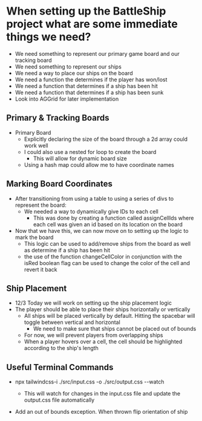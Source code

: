 # When setting up the BattleShip project what are some immediate things we need?

- We need something to represent our primary game board and our tracking board
- We need something to represent our ships
- We need a way to place our ships on the board
- We need a function the determines if the player has won/lost
- We need a function that determines if a ship has been hit
- We need a function that determines if a ship has been sunk
- Look into AGGrid for later implementation

## Primary & Tracking Boards

- Primary Board
    - Explicitly declaring the size of the board through a 2d array could work well
    - I could also use a nested for loop to create the board
        - This will allow for dynamic board size
    - Using a hash map could allow me to have coordinate names

## Marking Board Coordinates

- After transitioning from using a table to using a series of divs to represent the board:
    - We needed a way to dynamically give IDs to each cell
        - This was done by creating a function called assignCellIds where each cell was given an id based on its location on the board
- Now that we have this, we can now move on to setting up the logic to mark the board
    - This logic can be used to add/remove ships from the board as well as determine if a ship has been hit
    - the use of the function changeCellColor in conjunction with the isRed boolean flag can be used to change the color of the cell and revert it back

## Ship Placement
- 12/3 Today we will work on setting up the ship placement logic
- The player should be able to place their ships horizontally or vertically
    - All ships will be placed vertically by default. Hitting the spacebar will toggle between vertical and horizontal
        - We need to make sure that ships cannot be placed out of bounds
    - For now, we will prevent players from overlapping ships 
    - When a player hovers over a cell, the cell should be highlighted according to the ship's length

## Useful Terminal Commands
- npx tailwindcss-i ./src/input.css -o ./src/output.css --watch
    - This will watch for changes in the input.css file and update the output.css file automatically

- Add an out of bounds exception. When thrown flip orientation of ship